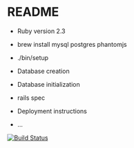 # README

* Ruby version 2.3

* brew install mysql postgres phantomjs

* ./bin/setup

* Database creation

* Database initialization

* rails spec

* Deployment instructions

* ...

[![Build Status](https://semaphoreci.com/api/v1/scott-willson/dawn-patrol/branches/master/badge.svg)](https://semaphoreci.com/scott-willson/dawn-patrol)
